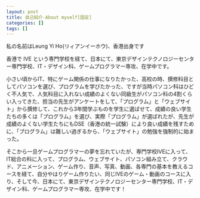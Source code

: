 ```yaml
---
layout: post
title: 自己紹介-About myself[固定]
categories: []
tags: []
---
```


私の名前はLeung Yi Ho(リィアンイーホウ)、香港出身です

香港で IVE という専門学校を経て、日本にて、東京デザインテクノロジーセンター専門学校、IT・デザイン科、ゲームプログラマー専攻、在学中です。

小さい頃からIT、特にゲーム関係の仕事になりたかった、高校の時、撰修科目としてパソコンを選び、プログラムを学びたかった、ですが当時パソコン科はひどく不人気で、人気科目に入れない成績のよくない同級生がパソコン科の4割くらい入ってきた、担当の先生がアンケートをして、「プログラム」と「ウェブサイト」から撰修して、これから3年間学ぶものを学生に選ばせて、成績の良い学生たちの多くは「プログラム」を選び、実際「プログラム」が選ばれたが、先生が成績のよくない学生たちにもDSE（香港の統一試験）により良い成績を残すために、「プログラム」は難しい過ぎるから、「ウェブサイト」の勉強を強制的に始まった。

そこから一旦ゲームプログラマーの夢を忘れていたが、専門学校IVEに入って、IT総合の科に入って、プログラム、ウェブサイト、パソコン組み立て、クラウド、アニメーション、ゲーム作り、音声、写真、動画、各専門の基本を教えるコースを経て、自分やはりゲーム作りたい、同じIVEのゲーム・動画のコースに入り、そして今、日本にて、東京デザインテクノロジーセンター専門学校、IT・デザイン科、ゲームプログラマー専攻、在学中です！